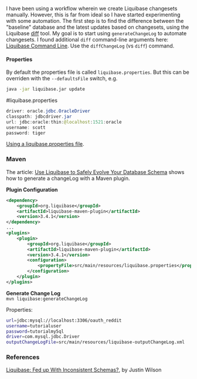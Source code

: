 I have been using a workflow wherein we create Liquibase changesets manually. However, this is far from ideal so I have started experimenting with some automation. The first step is to find the difference between the "baseline" database and the latest updates based on changesets, using the Liquibase [diff](http://www.liquibase.org/documentation/diff.html) tool. My goal is to start using `generateChangeLog` to automate changesets. I found additional `diff` command-line arguments here: [Liquibase Command Line](http://www.liquibase.org/documentation/command_line.html). Use the `diffChangeLog` (vs `diff`) command.

#### Properties

By default the properties file is called `liquibase.properties`. But this can be overriden with the `--defaultsFile` switch, e.g.

```bash
java -jar liquibase.jar update
```
#liquibase.properties
```java
driver: oracle.jdbc.OracleDriver
classpath: jdbcdriver.jar
url: jdbc:oracle:thin:@localhost:1521:oracle
username: scott
password: tiger
```

[Using a liquibase.properties file](http://www.liquibase.org/documentation/command_line.html#using_a_liquibase.properties_file).

### Maven

The article: [Use Liquibase to Safely Evolve Your Database Schema](http://www.baeldung.com/liquibase-refactor-schema-of-java-app) shows how to generate a changeLog with a Maven plugin.

**Plugin Configuration**
```xml
<dependency>
    <groupId>org.liquibase</groupId>
    <artifactId>liquibase-maven-plugin</artifactId>
    <version>3.4.1</version>
</dependency> 
...
<plugins>
    <plugin>
        <groupId>org.liquibase</groupId>
        <artifactId>liquibase-maven-plugin</artifactId>
        <version>3.4.1</version>
        <configuration>                  
            <propertyFile>src/main/resources/liquibase.properties</propertyFile>
        </configuration>                
    </plugin> 
</plugins>
```
**Generate Change Log**<br/>
`mvn liquibase:generateChangeLog`

Properties:
```bash
url=jdbc:mysql://localhost:3306/oauth_reddit
username=tutorialuser
password=tutorialmy5ql
driver=com.mysql.jdbc.Driver
outputChangeLogFile=src/main/resources/liquibase-outputChangeLog.xml
```

### References
[Liquibase: Fed up With Inconsistent Schemas?](https://www.credera.com/blog/technology-insights/java/liquibase-fed-inconsistent-schemas/), by Justin Wilson
